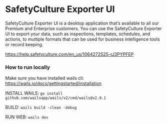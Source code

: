 # SafetyCulture Exporter UI

SafetyCulture Exporter UI is a desktop application that’s available to all our Premium and Enterprise customers. You can use the SafetyCulture Exporter UI to export your data, such as inspections, templates, schedules, and actions, to multiple formats that can be used for business intelligence tools or record keeping.

https://help.safetyculture.com/en_us/1064272525-rJ3PYPFEP

### How to run locally

Make sure you have installed wails cli: https://wails.io/docs/gettingstarted/installation

INSTALL WAILS: `go install github.com/wailsapp/wails/v2/cmd/wails@v2.9.1`

BUILD: `wails build -clean -debug`

RUN WEB: `wails dev`